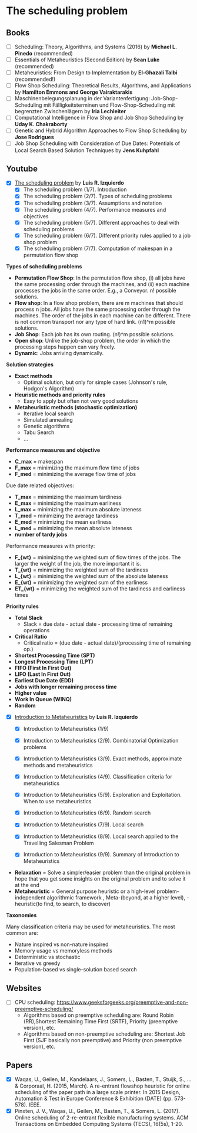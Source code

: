 # The scheduling problem

## Books

- [ ] Scheduling: Theory, Algorithms, and Systems (2016) by **Michael L. Pinedo** (recommended)
- [ ] Essentials of Metaheuristics (Second Edition) by **Sean Luke** (recommended)
- [ ] Metaheuristics: From Design to Implementation by **El-Ghazali Talbi** (recommended!)
- [ ] Flow Shop Scheduling: Theoretical Results, Algorithms, and Applications by **Hamilton Emmons and George Vairaktarakis**
- [ ] Maschinenbelegungsplanung in der Variantenfertigung: Job-Shop-Scheduling mit Fälligkeitsterminen und Flow-Shop-Scheduling mit begrenzten Zwischenlägern by **Iria Lechleiter**
- [ ] Computational Intelligence in Flow Shop and Job Shop Scheduling by **Uday K. Chakraborty**
- [ ] Genetic and Hybrid Algorithm Approaches to Flow Shop Scheduling by **Jose Rodrigues**
- [ ] Job Shop Scheduling with Consideration of Due Dates: Potentials of Local Search Based Solution Techniques by **Jens Kuhpfahl**

## Youtube

- [x] [The scheduling problem](https://www.youtube.com/playlist?list=PLN4kTzLXGGgU2-WLwxfuRwfnENwSusLCb) by **Luis R. Izquierdo**
	- [x] The scheduling problem (1/7). Introduction
	- [x] The scheduling problem (2/7). Types of scheduling problems
	- [x] The scheduling problem (3/7). Assumptions and notation
	- [x] The scheduling problem (4/7). Performance measures and objectives
	- [x] The scheduling problem (5/7). Different approaches to deal with scheduling problems
	- [x] The scheduling problem (6/7). Different priority rules applied to a job shop problem
	- [x] The scheduling problem (7/7). Computation of makespan in a permutation flow shop

**Types of scheduling problems**

* **Permutation Flow Shop**: In the permutation flow shop, (i) all jobs have the same processing order through the machines, and (ii) each machine processes the jobs in the same order. E.g., a Conveyor. n! possible solutions.
* **Flow shop**: In a flow shop problem, there are m machines that should process n jobs. All jobs have the same processing order through the machines. The order of the jobs in each machine can be different. There is not common transport nor any type of hard link. (n1)^m possible solutions.
* **Job Shop**: Each job has its own routing. (n!)^m possible solutions.
* **Open shop**: Unlike the job-shop problem, the order in which the processing steps happen can vary freely.
* **Dynamic**: Jobs arriving dynamically.

**Solution strategies**

* **Exact methods**
	* Optimal solution, but only for simple cases (Johnson's rule, Hodgon's Algorithm)
* **Heuristic methods and priority rules**
	* Easy to apply but often not very good solutions
* **Metaheuristic methods (stochastic optimization)**
	* Iterative local search
	* Simulated annealing
	* Genetic algorithms
	* Tabu Search
	* ...

**Performance measures and objective**

* **C_max** = makespan
* **F_max** = minimizing the maximum flow time of jobs
* **F_med** = minimizing the average flow time of jobs

Due date related objectives:

* **T_max** = minimizing the maximum tardiness
* **E_max** = minimizing the maximum earliness
* **L_max** = minimizing the maximum absolute lateness
* **T_med** = minimizing the average tardiness
* **E_med** = minimizing the mean earliness
* **L_med** = minimizing the mean absolute lateness
* **number of tardy jobs**

Performance measures with priority:

* **F_{wt}** = minimizing the weighted sum of flow times of the jobs. The larger the weight of the job, the more important it is.
* **T_{wt}** = minimizing the weighted sum of the tardiness
* **L_{wt}** = minimizing the weighted sum of the absolute lateness
* **E_{wt}** = minimizing the weighted sum of the earliness
* **ET_{wt}** = minimizing the weighted sum of the tardiness and earliness times

**Priority rules**	

* **Total Slack**
	* Slack = due date - actual date - processing time of remaining operations
* **Critical Ratio**
	* Critical ratio = (due date - actual date)/(processing time of remaining op.)
* **Shortest Processing Time (SPT)**
* **Longest Processing Time (LPT)**
* **FIFO (First In First Out)**
* **LIFO (Last In First Out)**
* **Earliest Due Date (EDD)**
* **Jobs with longer remaining process time**
* **Higher value**
* **Work In Queue (WINQ)**
* **Random**


- [x] [Introduction to Metaheuristics](https://www.youtube.com/playlist?list=PLN4kTzLXGGgWNf4CDyoZZOsjOCftW5ej6) by **Luis R. Izquierdo**
	- [x] Introduction to Metaheuristics (1/9)
	- [x] Introduction to Metaheuristics (2/9). Combinatorial Optimization problems
	- [x] Introduction to Metaheuristics (3/9). Exact methods, approximate methods and metaheuristics
	- [x] Introduction to Metaheuristics (4/9). Classification criteria for metaheuristics
	- [x] Introduction to Metaheuristics (5/9). Exploration and Exploitation. When to use metaheuristics
	- [x] Introduction to Metaheuristics (6/9). Random search
	- [x] Introduction to Metaheuristics (7/9). Local search
	- [x] Introduction to Metaheuristics (8/9). Local search applied to the Travelling Salesman Problem
	- [x] Introduction to Metaheuristics (9/9). Summary of Introduction to Metaheuristics


* **Relaxation** = Solve a simpler/easier problem than the original problem in hope that you get some insights on the original problem and to solve it at the end
* **Metaheuristic** = General purpose heuristic or a high-level problem-independent algorithmic framework , Meta-(beyond, at a higher level), -heuristic(to find, to search, to discover)

**Taxonomies**

Many classification criteria may be used for metaheuristics. The most common are:

* Nature inspired vs non-nature inspired
* Memory usage vs memoryless methods
* Deterministic vs stochastic
* Iterative vs greedy
* Population-based vs single-solution based search


## Websites

- [ ] CPU scheduling: https://www.geeksforgeeks.org/preemptive-and-non-preemptive-scheduling/
	* Algorithms based on preemptive scheduling are: Round Robin (RR),Shortest Remaining Time First (SRTF), Priority (preemptive version), etc.
	* Algorithms based on non-preemptive scheduling are: Shortest Job First (SJF basically non preemptive) and Priority (non preemptive version), etc.

## Papers

- [x] Waqas, U., Geilen, M., Kandelaars, J., Somers, L., Basten, T., Stuijk, S., ... & Corporaal, H. (2015, March). A re-entrant flowshop heuristic for online scheduling of the paper path in a large scale printer. In 2015 Design, Automation & Test in Europe Conference & Exhibition (DATE) (pp. 573-578). IEEE.
- [x] Pinxten, J. V., Waqas, U., Geilen, M., Basten, T., & Somers, L. (2017). Online scheduling of 2-re-entrant flexible manufacturing systems. ACM Transactions on Embedded Computing Systems (TECS), 16(5s), 1-20.	